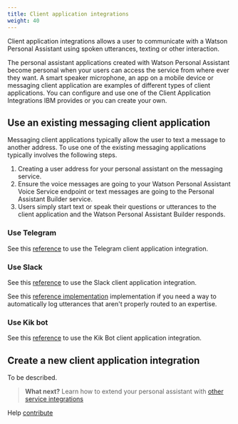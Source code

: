 ```yaml
---
title: Client application integrations
weight: 40
---
```

Client application integrations allows a user to communicate with a Watson Personal Assistant using spoken utterances, texting or other interaction.

The personal assistant applications created with Watson Personal Assistant become personal when your users can access the service from where ever they want.  A smart speaker microphone, an app on a mobile device or messaging client application are examples of different types of client applications.  You can configure and use one of the Client Application Integrations IBM provides or you can create your own.

## Use an existing messaging client application
Messaging client applications typically allow the user to text a message to another address.  To use one of the existing messaging applications typically involves the following steps.

1.  Creating a user address for your personal assistant on the messaging service.
2.  Ensure the voice messages are going to your Watson Personal Assistant Voice Service endpoint or text messages are going to the Personal Assistant Builder service.
3.  Users simply start text or speak their questions or utterances to the client application and the Watson Personal Assistant Builder responds.

### Use Telegram
See this [reference]({{site.baseurl}}/broken_link) to use the Telegram client application integration.

### Use Slack
See this [reference]({{site.baseurl}}/broken_link) to use the Slack client application integration.

See this [reference implementation]({{site.baseurl}}/broken_link)  implementation if you need a way to automatically log utterances that aren't properly routed to an expertise.

### Use Kik bot
See this [reference]({{site.baseurl}}/broken_link) to use the Kik Bot client application integration.

## Create a new client application integration
To be described.

> **What next?** Learn how to extend your personal assistant with [other service integrations]({{site.baseurl}}/cognitive-application/integrating-systems)

Help [contribute]({{site.baseurl}}/contribute/contribute-doc/)
